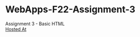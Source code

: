 # WebApps-F22-Assignment-3
Assignment 3 - Basic HTML <br>
[Hosted At](https://44-563-web-apps-f22.github.io/44563-webapps-assignment-3-srinidhi1404/)
